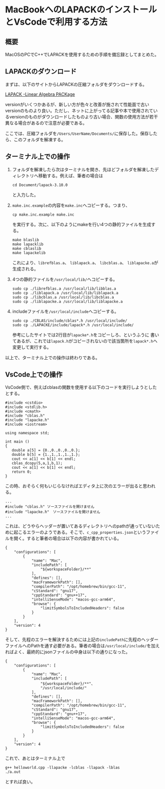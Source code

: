 # MacBookへのLAPACKのインストールとVsCodeで利用する方法

## 概要
MacOSのPCでC++でLAPACKを使用するための手順を備忘録としてまとめた。

## LAPACKのダウンロード
まずは、以下のサイトからLAPACKの圧縮フォルダをダウンロードする。

[LAPACK -Linear Algebra PACKage](http://www.netlib.org/lapack/)

versionがいくつかあるが、新しい方が色々と改善が施されて性能面で古いversionのものより良い。ただし、ネットに上がってる記事や本で使用されているversionのものがダウンロードしたものより古い場合、関数の使用方法が若干異なる場合があるので注意が必要である。

ここでは、圧縮フォルダを`/Users/UserName/Documents/`に保存した。保存したら、このフォルダを解凍する。

## ターミナル上での操作
1.  フォルダを解凍したら次はターミナルを開き、先ほどフォルダを解凍したディレクトリへ移動する。例えば、筆者の場合は
    ```
    cd Document/lapack-3.10.0
    ```
    と入力した。


2. `make.inc.example`の内容を`make.inc`へコピーする。つまり、
    ```
    cp make.inc.example make.inc
    ```
    を実行する。次に、以下のようにmakeを行い4つの静的ファイルを生成する。
    ```
    make blaslib
    make lapacklib
    make cblaslib
    make lapackelib
    ```
    これにより、`librefblas.a`、 `liblapack.a`、 `libcblas.a`、 `liblapacke.a`が生成される。
3. 4つの静的ファイルを`/usr/local/lib/`へコピーする。
    ```
    sudo cp ./librefblas.a /usr/local/lib/libblas.a
    sudo cp ./liblapack.a /usr/local/lib/liblapack.a
    sudo cp ./libcblas.a /usr/local/lib/libcblas.a
    sudo cp ./liblapacke.a /usr/local/lib/liblapacke.a
    ```

4. includeファイルを`/usr/local/include`へコピーする。
    ```
    sudo cp ./CBLAS/include/cblas*.h /usr/local/include/
    sudo cp ./LAPACKE/include/lapack*.h /usr/local/include/
    ```
    参考にしたサイトでは2行目が`lapacke*.h`をコピーしろ、というふうに
書いてあるが、これでは`lapack.h`がコピーされないので該当箇所を`lapack*.h`へ変更して実行する。

以上で、ターミナル上での操作は終わりである。

## VsCode上での操作
VsCode側で、例えばcblasの関数を使用する以下のコードを実行しようとしたとする。
```
#include <cstdio>
#include <stdlib.h>
#include <cmath>
#include "cblas.h"
#include "lapacke.h"
#include <iostream>

using namespace std;

int main ()
{
   double a[5] = {0.,0.,0.,0.,0.};
   double b[5] = {1.,1.,1.,1.,1.};
   cout << a[1] << b[1] << endl;
   cblas_dcopy(5,a,1,b,1);
   cout << a[1] << b[1] << endl;
   return 0;
}
```
この時、おそらく何もいじらなければエディタ上に次のエラーが出ると思われる。
```
...
#include "cblas.h" ソースファイルを開けません
#include "lapacke.h"　ソースファイルを開けません
...
```
これは、どうやらヘッダーが置いてあるディレクトリへのpathが通っていないために起こるエラーのようである。そこで、`c_cpp_properties.json`というファイルを開く。すると筆者の場合は以下の内容が書かれている。
```
{
    "configurations": [
        {
            "name": "Mac",
            "includePath": [
                "${workspaceFolder}/**"
            ],
            "defines": [],
            "macFrameworkPath": [],
            "compilerPath": "/opt/homebrew/bin/gcc-11",
            "cStandard": "gnu17",
            "cppStandard": "gnu++17",
            "intelliSenseMode": "macos-gcc-arm64",
            "browse": {
                "limitSymbolsToIncludedHeaders": false
            }
        }
    ],
    "version": 4
}
```
そして、先程のエラーを解決するためには上記の`includePath`に先程のヘッダーファイルへのPathを通す必要がある。筆者の場合は`/usr/local/include/`を加えればよく、最終的にjsonファイルの中身は以下の通りになった。
```
{
    "configurations": [
        {
            "name": "Mac",
            "includePath": [
                "${workspaceFolder}/**"、
                "/usr/local/include/"
            ],
            "defines": [],
            "macFrameworkPath": [],
            "compilerPath": "/opt/homebrew/bin/gcc-11",
            "cStandard": "gnu17",
            "cppStandard": "gnu++17",
            "intelliSenseMode": "macos-gcc-arm64",
            "browse": {
                "limitSymbolsToIncludedHeaders": false
            }
        }
    ],
    "version": 4
}
```
これで、あとはターミナル上で
```
g++ helloworld.cpp -llapacke -lcblas -llapack -lblas
./a.out
```
とすれば良い。